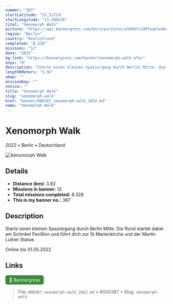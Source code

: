 ```yaml
---
nummer: "387"
startLatitude: "52,51724"
startLongitude: "13,396536"
titel: "Xenomorph Walk"
picture: "https://api.bannergress.com/bnrs/pictures/a104bfc2d0faab1edba420f6b82cbfa9"
region: "Berlin"
country: "Deutschland"
completed: "8.328"
missions: "12"
date: "2022"
bg-link: "https://bannergress.com/banner/xenomorph-walk-afac"
onyx: "0"
description: "Starte einen kleinen Spaziergang durch Berlin Mitte. Die Rund startet dabei am Schinkel Pavillion und führt dich zur St Marienkirche und der Martin Luther Statue.\n\nOnline bis 01.05.2022"
lengthKMeters: "3,92"
umap: ""
missionDay: ""
notice: ""
title: "Xenomorph Walk"
slug: "xenomorph-walk"
href: "banner/000387_xenomorph-walk_2022.md"
name: "Xenomorph Walk"
---
```

# Xenomorph Walk

*2022* • Berlin • Deutschland

![Xenomorph Walk](https://api.bannergress.com/bnrs/pictures/a104bfc2d0faab1edba420f6b82cbfa9)



## Details
- **Distance (km):** 3.92
- **Missions in banner:** 12
- **Total missions completed:** 8.328
- **This is my banner no.:** 387



## Description
Starte einen kleinen Spaziergang durch Berlin Mitte. Die Rund startet dabei am Schinkel Pavillion und führt dich zur St Marienkirche und der Martin Luther Statue.

Online bis 01.05.2022



## Links
<a href="https://bannergress.com/banner/xenomorph-walk-afac" target="_blank" style="display:inline-block;margin-right:8px;padding:6px 12px;background:#3c8b3c;color:#fff;text-decoration:none;border-radius:6px;">🔗 Bannergress</a>



> File: `000387_xenomorph-walk_2022.md` • #000387 • Slug: `xenomorph-walk`
